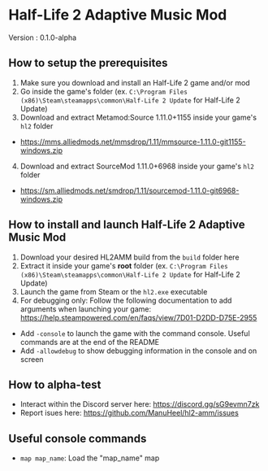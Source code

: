 # Half-Life 2 Adaptive Music Mod
Version : 0.1.0-alpha

## How to setup the prerequisites
1. Make sure you download and install an Half-Life 2 game and/or mod
2. Go inside the game's folder (ex. `C:\Program Files (x86)\Steam\steamapps\common\Half-Life 2 Update` for Half-Life 2 Update)
3. Download and extract Metamod:Source 1.11.0+1155 inside your game's `hl2` folder
- https://mms.alliedmods.net/mmsdrop/1.11/mmsource-1.11.0-git1155-windows.zip
4. Download and extract SourceMod 1.11.0+6968 inside your game's `hl2` folder
- https://sm.alliedmods.net/smdrop/1.11/sourcemod-1.11.0-git6968-windows.zip

## How to install and launch Half-Life 2 Adaptive Music Mod 
1. Download your desired HL2AMM build from the `build` folder here
2. Extract it inside your game's **root** folder (ex. `C:\Program Files (x86)\Steam\steamapps\common\Half-Life 2 Update` for Half-Life 2 Update)
3. Launch the game from Steam or the `hl2.exe` executable
4. For debugging only: Follow the following documentation to add arguments when launching your game: https://help.steampowered.com/en/faqs/view/7D01-D2DD-D75E-2955
- Add `-console` to launch the game with the command console. Useful commands are at the end of the README
- Add `-allowdebug` to show debugging information in the console and on screen

## How to alpha-test
- Interact within the Discord server here: https://discord.gg/sG9evmn7zk
- Report isues here: https://github.com/ManuHeel/hl2-amm/issues

## Useful console commands
- `map map_name`: Load the "map_name" map